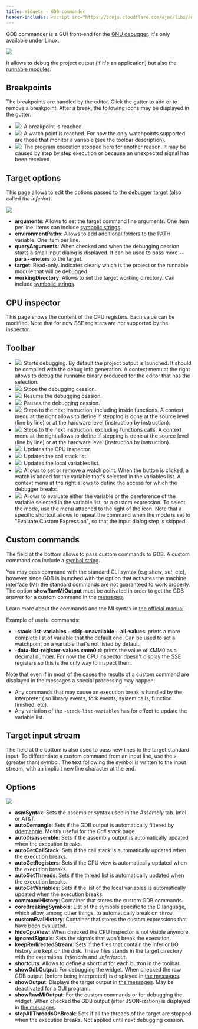 ```yaml
---
title: Widgets - GDB commander
header-includes: <script src="https://cdnjs.cloudflare.com/ajax/libs/anchor-js/4.2.2/anchor.min.js"></script>
---
```


GDB commander is a GUI front-end for the [GNU debugger](https://www.sourceware.org/gdb/). It's only available under Linux.

![](img/gdb_commander.png)

It allows to debug the project output (if it's an application) but also the [runnable modules](features_runnables.html).

## Breakpoints

The breakpoints are handled by the editor. Click the gutter to add or to remove a breakpoint.
After a break, the following icons may be displayed in the gutter:

- ![](icons/other/breaks.png): A breakpoint is reached.
- ![](icons/other/camera_go.png): A watch point is reached. For now the only watchpoints supported are those that monitor a variable (see the toolbar description).
- ![](icons/other/step.png): The program execution stopped here for another reason. It may be caused by step by step execution or because an unexpected signal has been received.

## Target options

This page allows to edit the options passed to the debugger target (also called _the inferior_).

![](img/gdb_commander_debugeeopts.png)

- **arguments**: Allows to set the target command line arguments. One item per line. Items can include [symbolic strings](features_symbolic_strings.html).
- **environmentPaths**: Allows to add additional folders to the PATH variable. One item per line.
- **queryArguments**: When checked and when the debugging cession starts a small input dialog is displayed. It can be used to pass more **--para --meters** to the target.
- **target**: Read-only. Indicates clearly which is the project or the runnable module that will be debugged.
- **workingDirectory**: Allows to set the target working directory. Can include [symbolic strings](features_symbolic_strings.html).

## CPU inspector

This page shows the content of the CPU registers. Each value can be modified.
Note that for now SSE registers are not supported by the inspector.

## Toolbar

- ![](icons/other/power.png): Starts debugging. By default the project output is launched. It should be compiled with the debug info generation. A context menu at the right allows to debug the [runnable](features_runnables.html) binary produced for the editor that has the selection.
- ![](icons/other/stop.png): Stops the debugging cession.
- ![](icons/other/play.png): Resume the debugging cession.
- ![](icons/other/pause.png): Pauses the debugging cession.
- ![](icons/arrow/go_down.png): Steps to the next instruction, including inside functions. A context menu at the right allows to define if stepping is done at the source level (line by line) or at the hardware level (instruction by instruction).
- ![](icons/arrow/go_jump.png): Steps to the next instruction, excluding functions calls. A context menu at the right allows to define if stepping is done at the source level (line by line) or at the hardware level (instruction by instruction).
- ![](icons/other/processor.png): Updates the CPU inspector.
- ![](icons/other/list.png): Updates the call stack list.
- ![](icons/window/watch_window.png): Updates the local variables list.
- ![](icons/other/camera_add.png): Allows to set or remove a watch point. When the button is clicked, a watch is added for the variable that's selected in the variables list. A context menu at the right allows to define the access for which the debugger breaks.
- ![](icons/other/evaluate_formula.png): Allows to evaluate either the variable or the dereference of the variable selected in the variable list, or a custom expression. To select the mode, use the menu attached to the right of the icon. Note that a specific shortcut allows to repeat the command when the mode is set to "Evaluate Custom Expression", so that the input dialog step is skipped.

## Custom commands

The field at the bottom allows to pass custom commands to GDB.
A custom command can include a [symbol string](features_symbolic_strings.html).

You may pass command with the standard CLI syntax (e.g _show_, _set_, etc), however since GDB is launched with the option that activates the machine interface (MI) the standard commands are not guaranteed to work properly.
The option **showRawMiOutput** must be activated in order to get the GDB answer for a custom command in the [messages](widgets_messages.html).

Learn more about the commands and the MI syntax in [the official manual](http://sourceware.org/gdb/current/onlinedocs/gdb/).

Example of useful commands:

- **-stack-list-variables --skip-unavailable --all-values**: prints a more complete list of variable that the default one. Can be used to set a watchpoint on a variable that's not listed by default.
- **-data-list-register-values xmm0 d**: prints the value of XMM0 as a decimal number. For now the CPU inspector doesn't display the SSE registers so this is the only way to inspect them.

Note that even if in most of the cases the results of a custom command are displayed in the messages a special processing may happen:

- Any commands that may cause an execution break is handled by the interpreter (.so library events, fork events, system calls, function finished, etc).
- Any variation of the `-stack-list-variables` has for effect to update the variable list.

## Target input stream

The field at the bottom is also used to pass new lines to the target standard input.
To differentiate a custom command from an input line, use the `>` (greater than) symbol.
The text following the symbol is written to the input stream, with an implicit new line character at the end.

## Options

![](img/options_gdb_commander.png)

- **asmSyntax**: Sets the assembler syntax used in the _Assembly_ tab. Intel or AT&T.
- **autoDemangle**: Sets if the GDB output is automatically filtered by [ddemangle](https://github.com/dlang/tools#d-tools). Mostly useful for the _Call stack_ page.
- **autoDisassemble**: Sets if the assembly output is automatically updated when the execution breaks.
- **autoGetCallStack**: Sets if the call stack is automatically updated when the execution breaks.
- **autoGetRegisters**: Sets if the CPU view is automatically updated when the execution breaks.
- **autoGetThreads**: Sets if the thread list is automatically updated when the execution breaks.
- **autoGetVariables**: Sets if the list of the local variables is automatically updated when the execution breaks.
- **commandHistory**: Container that stores the custom GDB commands.
- **coreBreakingSymbols**: List of the symbols specific to the D language, which allow, among other things, to automatically break on `throw`.
- **customEvalHistory**: Container that stores the custom expressions that have been evaluated.
- **hideCpuView**: When checked the CPU inspector is not visible anymore.
- **ignoredSignals**: Sets the signals that won't break the execution.
- **keepRedirectedStream**: Sets if the files that contain the inferior I/O history are kept on the disk. These files stands in the target directory with the extensions _.inferiorin_ and _.inferiorout_.
- **shortcuts**: Allows to define a shortcut for each button in the toolbar.
- **showGdbOutput**: For debugging the widget. When checked the raw GDB output (before being interpreted) is displayed in [the messages](widgets_messages.html).
- **showOutput**: Displays the target output in [the messages](widgets_messages.html). May be deactivated for a GUI program.
- **showRawMiOutput**: For the custom commands or for debugging the widget. When checked the GDB output (after JSON-ization) is displayed in [the messages](widgets_messages.html).
- **stopAllThreadsOnBreak**: Sets if all the threads of the target are stopped when the execution breaks. Not applied until next debugging cession.

<script>
anchors.add();
</script>
